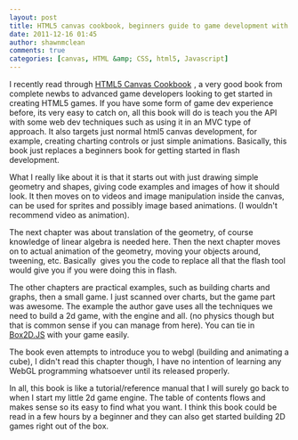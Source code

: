 ```yaml
---
layout: post
title: HTML5 canvas cookbook, beginners guide to game development with html5
date: 2011-12-16 01:45
author: shawnmclean
comments: true
categories: [canvas, HTML &amp; CSS, html5, Javascript]
---
```

I recently read through <a href="http://www.packtpub.com/html5-canvas-cookbook-recipes-to-revolutionize-web-experience/book" target="_blank">HTML5 Canvas Cookbook</a><img style="border: none !important; margin: 0px !important;" src="http://www.assoc-amazon.com/e/ir?t=shawnmclean-20&amp;l=as2&amp;o=1&amp;a=1849691363" alt="" width="1" height="1" border="0" /> , a very good book from complete newbs to advanced game developers looking to get started in creating HTML5 games. If you have some form of game dev experience before, its very easy to catch on, all this book will do is teach you the API with some web dev techniques such as using it in an MVC type of approach. It also targets just normal html5 canvas development, for example, creating charting controls or just simple animations. Basically, this book just replaces a beginners book for getting started in flash development.

What I really like about it is that it starts out with just drawing simple geometry and shapes, giving code examples and images of how it should look. It then moves on to videos and image manipulation inside the canvas, can be used for sprites and possibly image based animations. (I wouldn't recommend video as animation).

The next chapter was about translation of the geometry, of course knowledge of linear algebra is needed here. Then the next chapter moves on to actual animation of the geometry, moving your objects around, tweening, etc. Basically  gives you the code to replace all that the flash tool would give you if you were doing this in flash.

The other chapters are practical examples, such as building charts and graphs, then a small game. I just scanned over charts, but the game part was awesome. The example the author gave uses all the techniques we need to build a 2d game, with the engine and all. (no physics though but that is common sense if you can manage from here). You can tie in <a href="http://box2d-js.sourceforge.net/">Box2D.JS</a> with your game easily.

The book even attempts to introduce you to webgl (building and animating a cube), I didn't read this chapter though, I have no intention of learning any WebGL programming whatsoever until its released properly.

In all, this book is like a tutorial/reference manual that I will surely go back to when I start my little 2d game engine. The table of contents flows and makes sense so its easy to find what you want. I think this book could be read in a few hours by a beginner and they can also get started building 2D games right out of the box.
